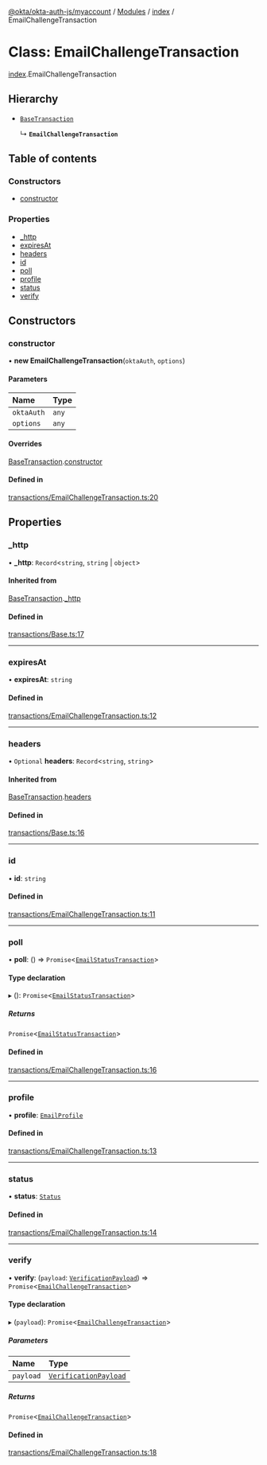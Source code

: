 [@okta/okta-auth-js/myaccount](../README.md) / [Modules](../modules.md) / [index](../modules/index.md) / EmailChallengeTransaction

# Class: EmailChallengeTransaction

[index](../modules/index.md).EmailChallengeTransaction

## Hierarchy

- [`BaseTransaction`](index.BaseTransaction.md)

  ↳ **`EmailChallengeTransaction`**

## Table of contents

### Constructors

- [constructor](index.EmailChallengeTransaction.md#constructor)

### Properties

- [\_http](index.EmailChallengeTransaction.md#_http)
- [expiresAt](index.EmailChallengeTransaction.md#expiresat)
- [headers](index.EmailChallengeTransaction.md#headers)
- [id](index.EmailChallengeTransaction.md#id)
- [poll](index.EmailChallengeTransaction.md#poll)
- [profile](index.EmailChallengeTransaction.md#profile)
- [status](index.EmailChallengeTransaction.md#status)
- [verify](index.EmailChallengeTransaction.md#verify)

## Constructors

### constructor

• **new EmailChallengeTransaction**(`oktaAuth`, `options`)

#### Parameters

| Name | Type |
| :------ | :------ |
| `oktaAuth` | `any` |
| `options` | `any` |

#### Overrides

[BaseTransaction](index.BaseTransaction.md).[constructor](index.BaseTransaction.md#constructor)

#### Defined in

[transactions/EmailChallengeTransaction.ts:20](https://github.com/okta/okta-auth-js/blob/master/lib/myaccount/transactions/EmailChallengeTransaction.ts#L20)

## Properties

### \_http

• **\_http**: `Record`<`string`, `string` \| `object`\>

#### Inherited from

[BaseTransaction](index.BaseTransaction.md).[_http](index.BaseTransaction.md#_http)

#### Defined in

[transactions/Base.ts:17](https://github.com/okta/okta-auth-js/blob/master/lib/myaccount/transactions/Base.ts#L17)

___

### expiresAt

• **expiresAt**: `string`

#### Defined in

[transactions/EmailChallengeTransaction.ts:12](https://github.com/okta/okta-auth-js/blob/master/lib/myaccount/transactions/EmailChallengeTransaction.ts#L12)

___

### headers

• `Optional` **headers**: `Record`<`string`, `string`\>

#### Inherited from

[BaseTransaction](index.BaseTransaction.md).[headers](index.BaseTransaction.md#headers)

#### Defined in

[transactions/Base.ts:16](https://github.com/okta/okta-auth-js/blob/master/lib/myaccount/transactions/Base.ts#L16)

___

### id

• **id**: `string`

#### Defined in

[transactions/EmailChallengeTransaction.ts:11](https://github.com/okta/okta-auth-js/blob/master/lib/myaccount/transactions/EmailChallengeTransaction.ts#L11)

___

### poll

• **poll**: () => `Promise`<[`EmailStatusTransaction`](index.EmailStatusTransaction.md)\>

#### Type declaration

▸ (): `Promise`<[`EmailStatusTransaction`](index.EmailStatusTransaction.md)\>

##### Returns

`Promise`<[`EmailStatusTransaction`](index.EmailStatusTransaction.md)\>

#### Defined in

[transactions/EmailChallengeTransaction.ts:16](https://github.com/okta/okta-auth-js/blob/master/lib/myaccount/transactions/EmailChallengeTransaction.ts#L16)

___

### profile

• **profile**: [`EmailProfile`](../modules/types.md#emailprofile)

#### Defined in

[transactions/EmailChallengeTransaction.ts:13](https://github.com/okta/okta-auth-js/blob/master/lib/myaccount/transactions/EmailChallengeTransaction.ts#L13)

___

### status

• **status**: [`Status`](../enums/types.Status.md)

#### Defined in

[transactions/EmailChallengeTransaction.ts:14](https://github.com/okta/okta-auth-js/blob/master/lib/myaccount/transactions/EmailChallengeTransaction.ts#L14)

___

### verify

• **verify**: (`payload`: [`VerificationPayload`](../modules/types.md#verificationpayload)) => `Promise`<[`EmailChallengeTransaction`](index.EmailChallengeTransaction.md)\>

#### Type declaration

▸ (`payload`): `Promise`<[`EmailChallengeTransaction`](index.EmailChallengeTransaction.md)\>

##### Parameters

| Name | Type |
| :------ | :------ |
| `payload` | [`VerificationPayload`](../modules/types.md#verificationpayload) |

##### Returns

`Promise`<[`EmailChallengeTransaction`](index.EmailChallengeTransaction.md)\>

#### Defined in

[transactions/EmailChallengeTransaction.ts:18](https://github.com/okta/okta-auth-js/blob/master/lib/myaccount/transactions/EmailChallengeTransaction.ts#L18)
